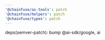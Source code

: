 ```yaml
---
'@chainfuse/ai-tools': patch
'@chainfuse/helpers': patch
'@chainfuse/types': patch
---
```


deps(semver-patch): bump @ai-sdk/google, ai
